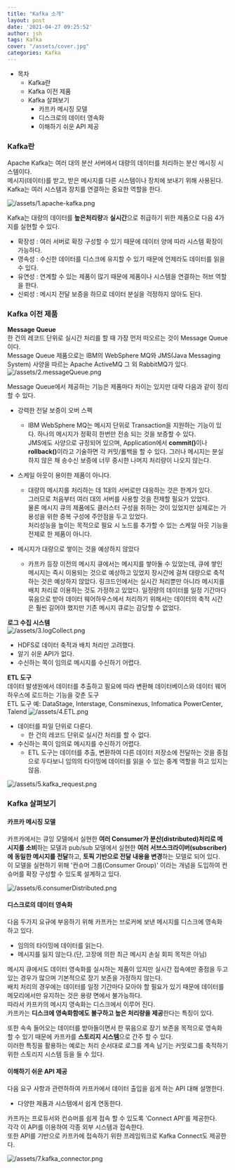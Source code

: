 ```yaml
---
title: "Kafka 소개"
layout: post
date: '2021-04-27 09:25:52'
author: jsh
tags: Kafka
cover: "/assets/cover.jpg"
categories: Kafka
---
```


- 목차
  * Kafka란
  * Kafka 이전 제품
  * Kafka 살펴보기  
    * 카프카 메시징 모델
    * 디스크로의 데이터 영속화
    * 이해하기 쉬운 API 제공

     
### Kafka란

Apache Kafka는 여러 대의 분산 서버에서 대량의 데이터를 처리하는 분산 메시징 시스템이다.   
메시지(데이터)를 받고, 받은 메시지를 다른 시스템이나 장치에 보내기 위해 사용된다.   
Kafka는 여러 시스템과 장치를 연결하는 중요한 역할을 한다.


![/assets/1.apache-kafka.png](/assets/1.apache-kafka.png)

Kafka는 대량의 데이터를 <b>높은처리량</b>과 <b>실시간</b>으로 취급하기 위한 제품으로 다음 4가지를 실현할 수 있다.
  + 확장성 : 여러 서버로 확장 구성할 수 있기 때문에 데이터 양에 따라 시스템 확장이 가능하다.
  + 영속성 : 수신한 데이터를 디스크에 유지할 수 있기 때문에 언제라도 데이터를 읽을 수 있다.
  + 유연성 : 연계할 수 있는 제품이 많기 때문에 제품이나 시스템을 연결하는 허브 역할을 한다.
  + 신뢰성 : 메시지 전달 보증을 하므로 데이터 분실을 걱정하지 않아도 된다.

 ### Kafka 이전 제품   
<b>Message Queue</b>   
한 건의 레코드 단위로 실시간 처리를 할 때 가장 먼저 떠오르는 것이 Message Queue 이다.   
Message Queue 제품으로는 IBM의 WebSphere MQ와 JMS(Java Messaging System) 사양을 따르는 Apache ActiveMQ 그 외 RabbitMQ가 있다.   
![/assets/2.messageQueue.png](/assets/2.messageQueue.png)

Message Queue에서 제공하는 기능은 제품마다 차이는 있지만 대략 다음과 같이 정리 할 수 있다.   
+ 강력한 전달 보증이 오버 스펙
  + IBM WebSphere MQ는 메시지 단위로 Transaction을 지원하는 기능이 있다. 하나의 메시지가 정확히 한번만 전송 되는 것을 보증할 수 있다.   
  JMS에도 사양으로 규정되어 있으며, Application에서 <b>commit()</b>이나 <b>rollback()</b>이라고 기술하면 각 커밋/롤백을 할 수 있다.
    그러나 메시지는 분실하지 않은 채 송수신 보증에 너무 중시한 나머지 처리량이 나오지 않는다.

+ 스케일 아웃이 용이한 제품이 아니다.    
  + 대량의 메시지를 처리하는 데 1대의 서버로만 대응하는 것은 한계가 있다.    
    그러므로 처음부터 여러 대의 서버를 사용할 것을 전제할 필요가 있었다.   
  물론 메시지 큐의 제품에도 클러스터 구성을 취하는 것이 있었지만 실제로는 가용성을 위한 중복 구성에 주안점을 두고 있었다.   
    처리성능을 높이는 목적으로 필요 시 노드를 추가할 수 있는 스케일 아웃 기능을 전제로 한 제품이 아니다.

+ 메시지가 대량으로 쌓이는 것을 예상하지 않았다
  + 카프카 등장 이전의 메시지 큐에서는 메시지를 쌓아둘 수 있었는데, 
    큐에 쌓인 메시지는 즉시 이용되는 것으로 예상하고 있었지 장시간에 걸쳐 대량으로 축적하는 것은 예상하지 않았다.
    링크드인에서는 실시간 처리뿐만 아니라 메시지를 배치 처리로 이용하는 것도 가정하고 있었다.
    일정량의 데이터를 일정 기간마다 묶음으로 받아 데이터 웨어하우스에서 처리하기 위해서는 데이터의
    축적 시간은 훨씬 길어야 했지만 기존 메시지 큐로는 감당할 수 없었다.

<b>로그 수집 시스템</b>  
![/assets/3.logCollect.png](/assets/3.logCollect.png)
+ HDFS로 데이터 축적과 배치 처리만 고려했다.
+ 알기 쉬운 API가 없다.
+ 수신하는 쪽이 임의로 메시지를 수신하기 어렵다.

<b>ETL 도구</b>   
데이터 발생원에서 데이터를 추출하고 필요에 따라 변환해 데이터베이스와 데이터 웨어하우스에 로드하는 기능을 갖춘 도구   
ETL 도구 예: DataStage, Interstage, Consminexus, Infomatica PowerCenter, Talend
![/assets/4.ETL.png](/assets/4.ETL.png)

+ 데이터를 파일 단위로 다룬다.
  + 한 건의 레코드 단위로 실시간 처리를 할 수 없다. 
+ 수신하는 쪽이 임의로 메시지를 수신하기 어렵다.
  + ETL 도구는 데이터를 추출, 변환하여 다른 데이터 저장소에 전달하는 것을 중점으로 두다보니 
  임의의 타이밍에 데이터를 읽을 수 있는 중계 역할을 하고 있지는 않음.

![/assets/5.kafka_request.png](/assets/5.kafka_request.png)

### Kafka 살펴보기
#### 카프카 메시징 모델
카프카에서는 큐잉 모델에서 실현한 <b>여러 Consumer가 분산(distributed)처리로 메시지를 소비</b>하는 모델과
pub/sub 모델에서 실현한 <b>여러 서브스크라이버(subscriber)에 동일한 메시지를 전달</b>하고,
<b>토픽 기반으로 전달 내용을 변경</b>하는 모델로 되어 있다.   
이 모델을 실현하기 위해 '컨슈머 그룹(Consumer Group)' 이라는 개념을 도입하여 컨슈머를 확장 구성할 수 있도록 설계하고 있다.

![/assets/6.consumerDistributed.png](/assets/6.consumerDistributed.png)

#### 디스크로의 데이터 영속화
다음 두가지 요규에 부응하기 위해 카프카는 브로커에 보낸 메시지를 디스크에 영속화 하고 있다.
+ 임의의 타이밍에 데이터를 읽는다.
+ 메시지를 잃지 않는다.(단, 고장에 의한 최근 메시지 손실 회피 목적은 아님)

메시지 큐에서도 데이터 영속화를 실시하는 제품이 있지만 실시간 접속에만 중점을 두고 있는 경우가 많으며 
기본적으로 장기 보존을 가정하지 않는다.   
배치 처리의 경우에는 데이터를 일정 기간마다 모아야 할 필요가 있기 때문에 데이터를 메모리에서만 유지하는 것은 용량 면에서 불가능하다.   
따라서 카프카의 메시지 영속화는 디스크에서 이루어 진다.   
카프카는 <b>디스크에 영속화함에도 불구하고 높은 처리량을 제공</b>한다는 특징이 있다.

또한 속속 들어오는 데이터를 받아들이면서 한 묶음으로 장기 보존을 목적으로 영속화 할 수 있기 때문에 카프카를
<b>스토리지 시스템</b>으로 간주 할 수 있다.   
이러한 특징을 활용하는 예로는 처리 순서대로 로그를 계속 남기는 커밋로그를 축적하기 위한 스토리지 시스템 등을 들 수 있다.

#### 이해하기 쉬운 API 제공
다음 요구 사항과 관련하하여 카프카에서 데이터 출입을 쉽게 하는 API 대해 설명한다.
+ 다양한 제품과 시스템에서 쉽게 연동한다.

카프카는 프로듀서와 컨슈머를 쉽게 접속 할 수 있도록 'Connect API'를 제공한다.   
각각 이 API를 이용하여 각종 외부 시스템과 접속한다.   
또한 API를 기반으로 카프카에 접속하기 위한 프레임워크로 Kafka Connect도 제공한다.

![/assets/7.kafka_connector.png](/assets/7.kafka_connector.png)

